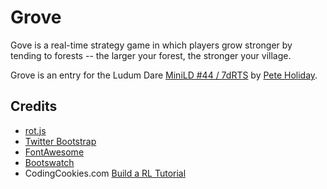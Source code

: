Grove
=====

Gove is a real-time strategy game in which players grow stronger by tending to forests -- the larger your forest, the stronger your village.

Grove is an entry for the Ludum Dare [MiniLD #44 / 7dRTS](http://www.ludumdare.com/compo/category/minild/7drts-minild-44/) by [Pete Holiday](https://github.com/toomuchpete/Grove).


## Credits ##

 - [rot.js](http://ondras.github.io/rot.js/hp/)
 - [Twitter Bootstrap](http://twitter.github.io/bootstrap/)
 - [FontAwesome](http://fortawesome.github.io/Font-Awesome/)
 - [Bootswatch](http://bootswatch.com/)
 - CodingCookies.com [Build a RL Tutorial](http://www.codingcookies.com/category/build-a-rl/)